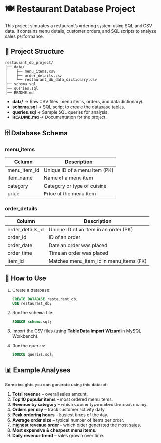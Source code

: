 # 🍽️ Restaurant Database Project

This project simulates a restaurant’s ordering system using SQL and CSV data. It contains menu details, customer orders, and SQL scripts to analyze sales performance.

## 📂 Project Structure
```
restaurant_db_project/
│── data/
│    ├── menu_items.csv
│    ├── order_details.csv
│    └── restaurant_db_data_dictionary.csv
│── schema.sql
│── queries.sql
│── README.md
```

- **data/** → Raw CSV files (menu items, orders, and data dictionary).
- **schema.sql** → SQL script to create the database tables.
- **queries.sql** → Sample SQL queries for analysis.
- **README.md** → Documentation for the project.

## 🗄️ Database Schema

### menu_items
| Column        | Description                              |
|---------------|------------------------------------------|
| menu_item_id  | Unique ID of a menu item (PK)            |
| item_name     | Name of a menu item                      |
| category      | Category or type of cuisine              |
| price         | Price of the menu item                   |

### order_details
| Column           | Description                                     |
|------------------|-------------------------------------------------|
| order_details_id | Unique ID of an item in an order (PK)           |
| order_id         | ID of an order                                  |
| order_date       | Date an order was placed                        |
| order_time       | Time an order was placed                        |
| item_id          | Matches menu_item_id in menu_items (FK)         |

## 🚀 How to Use

1. Create a database:
   ```sql
   CREATE DATABASE restaurant_db;
   USE restaurant_db;
   ```

2. Run the schema file:
   ```sql
   SOURCE schema.sql;
   ```

3. Import the CSV files (using **Table Data Import Wizard** in MySQL Workbench).

4. Run the queries:
   ```sql
   SOURCE queries.sql;
   ```

## 📊 Example Analyses

Some insights you can generate using this dataset:

1. **Total revenue** – overall sales amount.
2. **Top 10 popular items** – most ordered menu items.
3. **Revenue by category** – which cuisine type makes the most money.
4. **Orders per day** – track customer activity daily.
5. **Peak ordering hours** – busiest times of the day.
6. **Average order size** – typical number of items per order.
7. **Highest revenue order** – which order generated the most sales.
8. **Most expensive & cheapest menu items**.
9. **Daily revenue trend** – sales growth over time.



